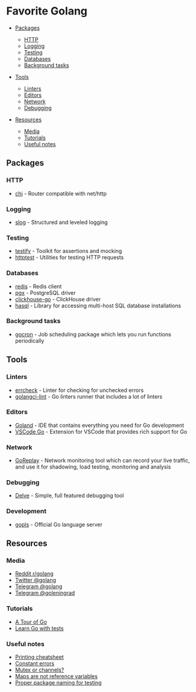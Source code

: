 # Favorite Golang

- [Packages](#packages)
  - [HTTP](#http)
  - [Logging](#logging)
  - [Testing](#testing)
  - [Databases](#databases)
  - [Background tasks](#background-tasks)

- [Tools](#tools)
  - [Linters](#linters)
  - [Editors](#editors)
  - [Network](#network)
  - [Debugging](#debugging)

- [Resources](#resources)
  - [Media](#media)
  - [Tutorials](#tutorials)
  - [Useful notes](#useful-notes)

## Packages

### HTTP

* [chi](https://github.com/go-chi/chi) - Router compatible with net/http

### Logging

* [slog](https://pkg.go.dev/log/slog) - Structured and leveled logging

### Testing

* [testify](https://github.com/stretchr/testify) - Toolkit for assertions and mocking
* [httptest](https://pkg.go.dev/net/http/httptest) - Utilities for testing HTTP requests

### Databases

* [redis](https://github.com/go-redis/redis) - Redis client
* [pgx](https://github.com/jackc/pgx) - PostgreSQL driver
* [clickhouse-go](https://github.com/ClickHouse/clickhouse-go) - ClickHouse driver
* [hasql](https://github.com/yandex/go-hasql) - Library for accessing multi-host SQL
  database installations

### Background tasks

* [gocron](https://github.com/go-co-op/gocron) - Job scheduling package which lets you
  run functions periodically

## Tools

### Linters

* [errcheck](https://github.com/kisielk/errcheck) - Linter for checking for unchecked errors
* [golangci-lint](https://github.com/golangci/golangci-lint) - Go linters runner that includes a lot of linters

### Editors

* [Goland](https://www.jetbrains.com/go) - IDE that contains everything you need for Go development
* [VSCode Go](https://github.com/golang/vscode-go) - Extension for VSCode that provides rich support for Go

### Network

* [GoReplay](https://github.com/buger/goreplay) - Network monitoring tool which can
  record your live traffic, and use it for shadowing, load testing, monitoring and
  analysis

### Debugging

* [Delve](https://github.com/go-delve/delve) - Simple, full featured debugging tool

### Development

* [gopls](https://github.com/golang/tools/blob/master/gopls) - Official Go language server

## Resources

### Media

* [Reddit r/golang](https://www.reddit.com/r/golang)
* [Twitter @golang](https://twitter.com/golang)
* [Telegram @golang](https://t.me/golang)
* [Telegram @goleningrad](https://t.me/goleningrad)

### Tutorials

* [A Tour of Go](https://tour.golang.org)
* [Learn Go with tests](https://quii.gitbook.io/learn-go-with-tests)

### Useful notes

* [Printing cheatsheet](https://pkg.go.dev/fmt#hdr-Printing)
* [Constant errors](https://dave.cheney.net/2016/04/07/constant-errors)
* [Mutex or channels?](https://github.com/golang/go/wiki/MutexOrChannel)
* [Maps are not reference variables](https://dave.cheney.net/2017/04/30/if-a-map-isnt-a-reference-variable-what-is-it)
* [Proper package naming for testing](https://stackoverflow.com/questions/19998250/proper-package-naming-for-testing-with-the-go-language)
